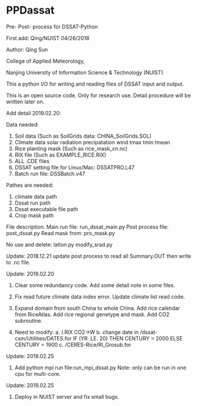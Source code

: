 # PPDassat
Pre- Post- process for DSSAT-Python

First add:
Qing/NUIST 04/26/2018

Author: Qing Sun

College of Applied Meteorology,

Nanjing University of Information Science & Technology (NUIST)

This a python I/O for writing and reading files of DSSAT input and output.

This is an open source code.
Only for research use.
Detail procedure will be written later on.


Add detail 2019.02.20:

Data needed:
1. Soil data (Such as SoilGrids data: CHINA_SoilGrids.SOL)
2. Climate data
        solar radiation
        precipatation
        wind
        tmax
        tmin
        tmean
3. Rice planting mask (Such as rice_mask_cn.nc)
4. RIX file (Such as EXAMPLE_RICE.RIX)
5. ALL .CDE files
6. DSSAT setting file for Linux/Mac: DSSATPRO.L47
7. Batch run file: DSSBatch.v47


Pathes are needed:
1. climate data path
2. Dssat run path 
3. Dssat executable file path 
4. Crop mask path 


File description:
Main run file: run_dssat_main.py
Post process file: post_dssat.py
Read mask from: pro_mask.py

No use and delete:
latlon.py
modify_srad.py


Update: 2018.12.21
update post process to read all Summary.OUT then write to .nc file.


Update: 2019.02.20
1. Clear some redundancy code.
   Add some detail note in some files.

2. Fix read future climate data index error.
   Update climate list read code.

3. Expand domain from south China to whole China.
   Add rice calendar from RiceAtlas.
   Add rice regional genetype and mask.
   Add CO2 subroutine.

4. Need to modify:
        a. /.RIX CO2->W
        b. change date in /dssat-csm/Utilities/DATES.for
                IF (YR .LE. 20) THEN
                    CENTURY = 2000
                ELSE
                    CENTURY = 1900
        c. /CERES-Rice/RI_Grosub.for

Update: 2019.02.25
1. Add python mpi run file:run_mpi_dssat.py
   Note: only can be run in one cpu for multi-core.

Update: 2019.02.25
1. Deploy in NUIST server and fix small bugs.














